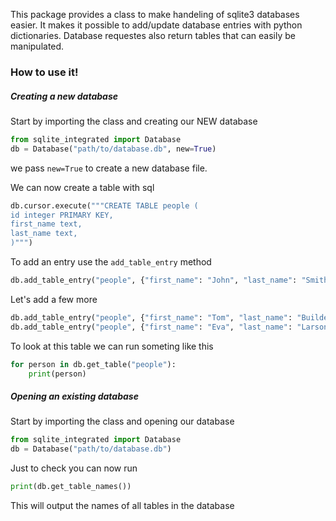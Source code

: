 This package provides a class to make handeling of sqlite3 databases easier. It makes it possible to add/update database entries with python dictionaries. Database requestes also return tables that can easily be manipulated.

### How to use it!

##### Creating a new database
Start by importing the class and creating our NEW database
```python
from sqlite_integrated import Database
db = Database("path/to/database.db", new=True)
```

we pass `new=True` to create a new database file.

We can now create a table with sql



```python
db.cursor.execute("""CREATE TABLE people (
id integer PRIMARY KEY,
first_name text,
last_name text,
)""")
```

To add an entry use the `add_table_entry` method
```python
db.add_table_entry("people", {"first_name": "John", "last_name": "Smith"})
```

Let's add a few more
```python
db.add_table_entry("people", {"first_name": "Tom", "last_name": "Builder"})
db.add_table_entry("people", {"first_name": "Eva", "last_name": "Larson"})
```

To look at this table we can run someting like this
```python
for person in db.get_table("people"):
    print(person)
```


##### Opening an existing database

Start by importing the class and opening our database
```python
from sqlite_integrated import Database
db = Database("path/to/database.db")
```

Just to check you can now run
```python
print(db.get_table_names())
```

This will output the names of all tables in the database
